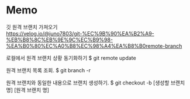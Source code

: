 # Memo

깃 원격 브랜치 가져오기  
https://velog.io/@juno7803/git-%EC%9B%90%EA%B2%A9-%EB%B8%8C%EB%9E%9C%EC%B9%98-%EA%B0%80%EC%A0%B8%EC%98%A4%EA%B8%B0remote-branch  

  로컬에서 원격 브랜치 상황 동기화하기
  $ git remote update

  원격 브랜치 목록 조회.
  $ git branch -r

  원격 브랜치와 동일한 내용으로 브랜치 생성하기.
  $ git checkout -b [생성할 브랜치 명] [원격 브랜치 명]
